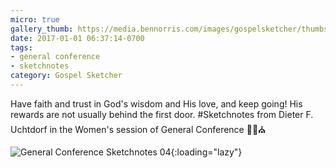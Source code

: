 ```yaml
---
micro: true
gallery_thumb: https://media.bennorris.com/images/gospelsketcher/thumbs/oct-16-0-uchtdorf.jpg
date: 2017-01-01 06:37:14-0700
tags:
- general conference
- sketchnotes
category: Gospel Sketcher
---
```


Have faith and trust in God's wisdom and His love, and keep going! His rewards are not usually behind the first door.
#Sketchnotes from Dieter F. Uchtdorf in the Women's session of General Conference ✍🏼⛪️

![General Conference Sketchnotes 04](https://media.bennorris.com/images/gospelsketcher/general-conference/oct-2016/oct-16-0-uchtdorf.jpg){:loading="lazy"}
